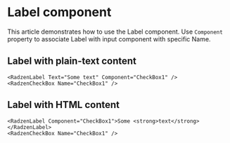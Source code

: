 # Label component
This article demonstrates how to use the Label component. Use `Component` property to associate Label with input component with specific Name.

## Label with plain-text content

```
<RadzenLabel Text="Some text" Component="CheckBox1" />
<RadzenCheckBox Name="CheckBox1" />
```

## Label with HTML content

```
<RadzenLabel Component="CheckBox1">Some <strong>text</strong></RadzenLabel>
<RadzenCheckBox Name="CheckBox1" />
```
